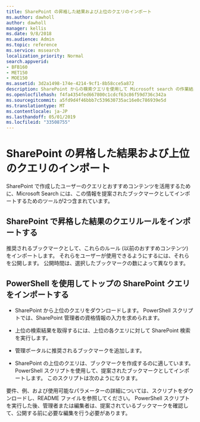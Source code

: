 ```yaml
---
title: SharePoint の昇格した結果および上位のクエリのインポート
ms.author: dawholl
author: dawholl
manager: kellis
ms.date: 9/8/2018
ms.audience: Admin
ms.topic: reference
ms.service: mssearch
localization_priority: Normal
search.appverid:
- BFB160
- MET150
- MOE150
ms.assetid: 3d2a1498-174e-4214-9cf1-8b58cce5a872
description: SharePoint からの検索クエリを使用して Microsoft search の作業結果を作成する
ms.openlocfilehash: f4fa4354fed667800c1cdcf63c86f59d736c342a
ms.sourcegitcommit: a5fd9d4f46bbb7c539630735ac16e0c786939e5d
ms.translationtype: MT
ms.contentlocale: ja-JP
ms.lasthandoff: 05/01/2019
ms.locfileid: "33508755"
---
```

# <a name="import-sharepoint-promoted-results-and-top-queries"></a>SharePoint の昇格した結果および上位のクエリのインポート

SharePoint で作成したユーザーのクエリとおすすめコンテンツを活用するために、Microsoft Search には、この情報を提案されたブックマークとしてインポートするためのツールが2つ含まれています。 
  
## <a name="import-sharepoint-promoted-result-query-rules"></a>SharePoint で昇格した結果のクエリルールをインポートする

推奨されるブックマークとして、これらのルール (以前のおすすめコンテンツ) をインポートします。 それらをユーザーが使用できるようにするには、それらを公開します。 公開時間は、選択したブックマークの数によって異なります。
  
## <a name="import-top-sharepoint-queries-using-powershell"></a>PowerShell を使用してトップの SharePoint クエリをインポートする

- SharePoint から上位のクエリをダウンロードします。 PowerShell スクリプトでは、SharePoint 管理者の資格情報の入力を求められます。
    
- 上位の検索結果を取得するには、上位の各クエリに対して SharePoint 検索を実行します。
    
- 管理ポータルに推奨されるブックマークを追加します。
    
- SharePoint の上位のクエリは、ブックマークを作成するのに適しています。 PowerShell スクリプトを使用して、提案されたブックマークとしてインポートします。 このスクリプトは次のようになります。
    
要件、例、および使用可能なパラメーターの詳細については、スクリプトをダウンロードし、README ファイルを参照してください。 PowerShell スクリプトを実行した後、管理者または編集者は、提案されているブックマークを確認して、公開する前に必要な編集を行う必要があります。

  

